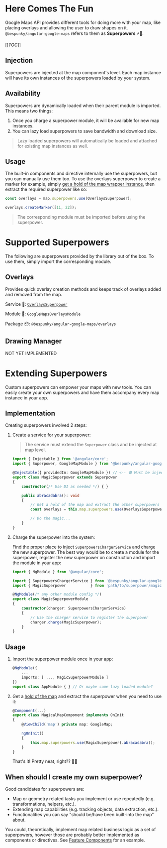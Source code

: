 # Here Comes The Fun
Google Maps API provides different tools for doing more with your map, like placing overlays and allowing the user to draw shapes on it. `@bespunky/angular-google-maps` refers to them as **Superpowers** ⚡💪.

[[_TOC_]]

## Injection
Superpowers are injected at the map component's level. Each map instance will have its own instances of the superpowers loaded by your system.

## Availability
Superpowers are dynamically loaded when their parent module is imported. This means two things:
1. Once you charge a superpower module, it will be available for new map instances.
2. You can lazy load superpowers to save bandwidth and download size.

> Lazy loaded superpowers will automatically be loaded and attached for existing map instances as well.

## Usage
The built-in components and directive internally use the superpowers, but you can manually use them too. To use the overlays superpower to create a marker for example, simply [get a hold of the map wrapper instance](/Programmatic-Control), then extract the required superpower like so:
```typescript
const overlays = map.superpowers.use(OverlaysSuperpower);

overlays.createMarker([11, 22]);
```

> The corresponding module must be imported before using the superpower.

# Supported Superpowers
The following are superpowers provided by the library out of the box. To use them, simply import the corresponding module.

## Overlays
Provides quick overlay creation methods and keeps track of overlays added and removed from the map.

Service 💉: [`OverlaysSuperpower`](TODO)

Module 🧩:  `GoogleMapsOverlaysModule`

Package 📦: `@bespunky/angular-google-maps/overlays`


## Drawing Manager
NOT YET IMPLEMENTED

# Extending Superpowers
Custom superpowers can empower your maps with new tools. You can easily create your own superpowers and have them accompany every map instance in your app.

## Implementation
Creating superpowers involved 2 steps:

1. Create a service for your superpower:

    > The service must extend the `Superpower` class and be injected at map level.

    ```typescript
    import { Injectable } from '@angular/core';
    import { Superpower, GoogleMapModule } from '@bespunky/angular-google-maps/core';
    
    @Injectable({ providedIn: GoogleMapModule }) // <-- 🟢 Must be injected at map level
    export class MagicSuperpower extends Superpower
    {
        constructor(/* Use DI as needed */) { }

        public abracadabra(): void
        {
            // Get a hold of the map and extract the other superpowers as needed
            const overlays = this.map.superpowers.use(OverlaysSuperpower);
    
            // Do the magic...
        }
    }
    ```

2. Charge the superpower into the system:

    Find the proper place to inject `SuperpowersChargerService` and charge the new superpower.
    The best way would be to create a module for the superpower, register the new superpower on construction and import the module in your app:
    ```typescript
    import { NgModule } from '@angular/core';

    import { SuperpowersChargerService } from '@bespunky/angular-google-maps/core';
    import { MagicSuperpower           } from 'path/to/superpower/magic-superpower.service';

    @NgModule(/* any other module config */)
    export class MagicSuperpowerModule
    {
        constructor(charger: SuperpowersChargerService)
        {
            // Use the charger service to register the superpower
            charger.charge(MagicSuperpower);
        }
    }
    ```

## Usage
1. Import the superpower module once in your app:
    ```typescript
    @NgModule({
        ...
        imports: [ ..., MagicSuperpowerModule ]
    })
    export class AppModule { } // Or maybe some lazy loaded module?
    ```

2.  Get a [hold of the map](/Programmatic-Control) and extract the superpower when you need to use it:
    ```typescript
    @Component(...)
    export class MagicalMapComponent implements OnInit
    {    
        @ViewChild('map') private map: GoogleMap;
    
        ngOnInit()
        {
            this.map.superpowers.use(MagicSuperpower).abracadabra();
        }
    }
    ```

    That's it! Pretty neat, right?? 🤟😎

## When should I create my own superpower?
Good candidates for superpowers are:
* Map or geometry related tasks you implement or use repeatedly (e.g. transformations, helpers, etc.).
* Extending map capabilities (e.g. tracking objects, data extraction, etc.).
* Functionalities you can say "should be/have been built-into the map" about.

You could, theoretically, implement map related business logic as a set of superpowers, however those are probably better implemented as components or directives. See [Feature Components](/Best-Practices/Feature-Components) for an example.
